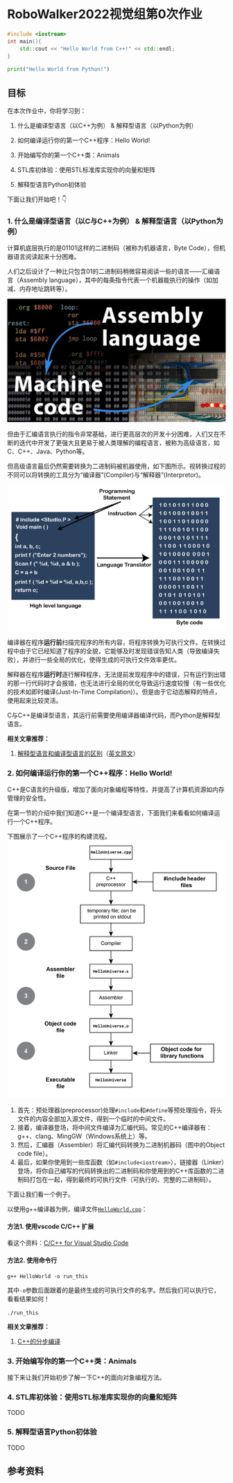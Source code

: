 # RoboWalker2022视觉组第0次作业

```c++
#include <iostream>
int main(){
    std::cout << "Hello World from C++!" << std::endl; 
}
```
```python
print("Hello World from Python!")
```

## 目标
在本次作业中，你将学习到：
1. 什么是编译型语言（以C++为例） & 解释型语言（以Python为例）

2. 如何编译运行你的第一个C++程序：Hello World!

3. 开始编写你的第一个C++类：Animals

4. STL库初体验：使用STL标准库实现你的向量和矩阵

5. 解释型语言Python初体验

下面让我们开始吧！👇 

### 1. 什么是编译型语言（以C与C++为例） & 解释型语言（以Python为例）


计算机底层执行的是01101这样的二进制码（被称为机器语言，Byte Code），但机器语言阅读起来十分困难。

人们之后设计了一种比只包含01的二进制码稍微容易阅读一些的语言——汇编语言（Assembly language），其中的每条指令代表一个机器能执行的操作（如加减、内存地址跳转等）。

![](./imgs/img0.jpeg)

但由于汇编语言执行的指令非常基础，进行更高层次的开发十分困难，人们又在不断的迭代中开发了更强大且更易于被人类理解的编程语言，被称为高级语言，如C、C++、Java、Python等。

但高级语言最后仍然需要转换为二进制码被机器使用，如下图所示。视转换过程的不同可以将转换的工具分为“编译器”(Compiler)与“解释器”(Interpretor)。

![](./imgs/img1.png)


编译器在程序**运行前**扫描完程序的所有内容，将程序转换为可执行文件。在转换过程中由于它已经知道了程序的全貌，它能够及时发现错误告知人类（导致编译失败），并进行一些全局的优化，使得生成的可执行文件效率更优。

解释器在程序**运行时**逐行解释程序，无法提前发现程序中的错误，只有运行到出错的那一行代码时才会报错，也无法进行全局的优化导致运行速度较慢（有一些优化的技术如即时编译(Just-In-Time Compilation)）。但是由于它动态解释的特点，使用起来比较灵活。

C与C++是编译型语言，其运行前需要使用编译器编译代码，而Python是解释型语言。

**相关文章推荐：**

1.  [解释型语言和编译型语言的区别](https://chinese.freecodecamp.org/news/compiled-versus-interpreted-languages/)（[英文原文](https://www.freecodecamp.org/news/compiled-versus-interpreted-languages/)）


### 2. 如何编译运行你的第一个C++程序：Hello World!

C++是C语言的升级版，增加了面向对象编程等特性，并提高了计算机资源如内存管理的安全性。

在第一节的介绍中我们知道C++是一个编译型语言，下面我们来看看如何编译运行一个C++程序。

下图展示了一个C++程序的构建流程。
![](./imgs/img2.jpeg)
1. 首先：预处理器(preprocessor)处理``#include``和``#define``等预处理指令，将头文件的内容全部加入源文件，得到一个临时的中间文件。
2. 接着，编译器登场，将中间文件编译为汇编代码。常见的C++编译器有：g++、clang、MingGW（Windows系统上）等。
3. 然后，汇编器（Assembler）将汇编代码转换为二进制机器码（图中的Object code file）。
4. 最后，如果你使用到一些库函数（如``#include<iostream>``），链接器（Linker）登场，将你自己编写的代码转换出的二进制码和你使用到的C++库函数的二进制码打包在一起，得到最终的可执行文件（可执行的、完整的二进制码）。

下面让我们看一个例子。

以使用g++编译器为例，编译文件[``HelloWorld.cpp``](./HelloWorld.cpp)：

#### 方法1. 使用vscode C/C++ 扩展
看这个资料：[C/C++ for Visual Studio Code](https://code.visualstudio.com/docs/languages/cpp)

#### 方法2. 使用命令行 
```
g++ HelloWorld -o run_this 
```
其中`-o`参数后面跟着的是最终生成的可执行文件的名字。然后我们可以执行它，看看结果如何！
```
./run_this
```

**相关文章推荐：**
1. [C++的分步编译](https://hackingcpp.com/cpp/lang/separate_compilation.html)

### 3. 开始编写你的第一个C++类：Animals

接下来让我们开始初步了解一下C++的面向对象编程方法。

### 4. STL库初体验：使用STL标准库实现你的向量和矩阵

TODO

### 5. 解释型语言Python初体验

TODO

## 参考资料

